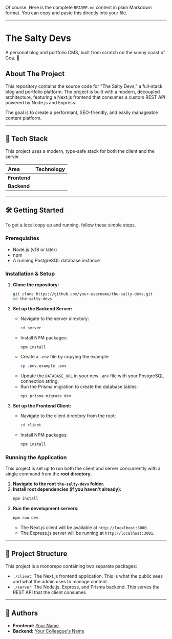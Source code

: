 Of course. Here is the complete `README.md` content in plain Markdown format. You can copy and paste this directly into your file.

-----

# The Salty Devs

A personal blog and portfolio CMS, built from scratch on the sunny coast of Goa. 🌴

## About The Project

This repository contains the source code for "The Salty Devs," a full-stack blog and portfolio platform. The project is built with a modern, decoupled architecture, featuring a Next.js frontend that consumes a custom REST API powered by Node.js and Express.

The goal is to create a performant, SEO-friendly, and easily manageable content platform.

-----

## 🚀 Tech Stack

This project uses a modern, type-safe stack for both the client and the server.

| Area      | Technology                                                                                                                                      |
| :-------- | :---------------------------------------------------------------------------------------------------------------------------------------------- |
| **Frontend** |     |
| **Backend** |     |

-----

## 🛠️ Getting Started

To get a local copy up and running, follow these simple steps.

### Prerequisites

  * Node.js (v18 or later)
  * npm
  * A running PostgreSQL database instance

### Installation & Setup

1.  **Clone the repository:**

    ```sh
    git clone https://github.com/your-username/the-salty-devs.git
    cd the-salty-devs
    ```

2.  **Set up the Backend Server:**

      * Navigate to the server directory:
        ```sh
        cd server
        ```
      * Install NPM packages:
        ```sh
        npm install
        ```
      * Create a `.env` file by copying the example:
        ```sh
        cp .env.example .env
        ```
      * Update the `DATABASE_URL` in your new `.env` file with your PostgreSQL connection string.
      * Run the Prisma migration to create the database tables:
        ```sh
        npx prisma migrate dev
        ```

3.  **Set up the Frontend Client:**

      * Navigate to the client directory from the root:
        ```sh
        cd client
        ```
      * Install NPM packages:
        ```sh
        npm install
        ```

### Running the Application

This project is set up to run both the client and server concurrently with a single command from the **root directory**.

1.  **Navigate to the root `the-salty-devs` folder.**
2.  **Install root dependencies (if you haven't already):**
    ```sh
    npm install
    ```
3.  **Run the development servers:**
    ```sh
    npm run dev
    ```
      * The Next.js client will be available at `http://localhost:3000`.
      * The Express.js server will be running at `http://localhost:3001`.

-----

## 📁 Project Structure

This project is a monorepo containing two separate packages:

  * `./client`: The Next.js frontend application. This is what the public sees and what the admin uses to manage content.
  * `./server`: The Node.js, Express, and Prisma backend. This serves the REST API that the client consumes.

-----

## 👥 Authors

  * **Frontend:** [Your Name](https://www.google.com/search?q=https://github.com/your-username)
  * **Backend:** [Your Colleague's Name](https://www.google.com/search?q=https://github.com/colleague-username)